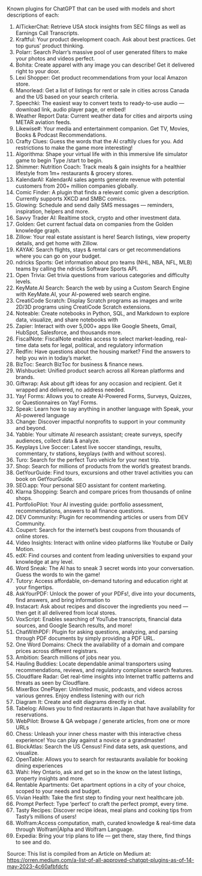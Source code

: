 Known plugins for ChatGPT that can be used with models and short descriptions of each:

1. AITickerChat: Retrieve USA stock insights from SEC filings as well as Earnings Call Transcripts.
2. Kraftful: Your product development coach. Ask about best practices. Get top gurus’ product thinking.
3. Polarr: Search Polarr’s massive pool of user generated filters to make your photos and videos perfect.
4. Bohita: Create apparel with any image you can describe! Get it delivered right to your door.
5. Lexi Shopper: Get product recommendations from your local Amazon store.
6. Manorlead: Get a list of listings for rent or sale in cities across Canada and the US based on your search criteria.
7. Speechki: The easiest way to convert texts to ready-to-use audio — download link, audio player page, or embed!
8. Weather Report Data: Current weather data for cities and airports using METAR aviation feeds.
9. Likewise#: Your media and entertainment companion. Get TV, Movies, Books & Podcast Recommendations.
10. Crafty Clues: Guess the words that the AI craftily clues for you. Add restrictions to make the game more interesting!
11. Algorithma: Shape your virtual life with in this immersive life simulator game to begin Type /start to begin.
12. Shimmer: Nutrition Coach: Track meals & gain insights for a healthier lifestyle from 1m+ restaurants & grocery stores.
13. KalendarAI: KalendarAI sales agents generate revenue with potential customers from 200+ million companies globally.
14. Comic Finder: A plugin that finds a relevant comic given a description. Currently supports XKCD and SMBC comics.
15. Glowing: Schedule and send daily SMS messages — reminders, inspiration, helpers and more.
16. Savvy Trader AI: Realtime stock, crypto and other investment data.
17. Golden: Get current factual data on companies from the Golden knowledge graph.
18. Zillow: Your real estate assistant is here! Search listings, view property details, and get home with Zillow.
19. KAYAK: Search flights, stays & rental cars or get recommendations where you can go on your budget.
20. ndricks Sports: Get information about pro teams (NHL, NBA, NFL, MLB) teams by calling the ndricks Software Sports API.
21. Open Trivia: Get trivia questions from various categories and difficulty levels.
22. KeyMate.AI Search: Search the web by using a Custom Search Engine with KeyMate.AI, your AI-powered web search engine.
23. CreatiCode Scratch: Display Scratch programs as images and write 2D/3D programs using CreatiCode Scratch extensions.
24. Noteable: Create notebooks in Python, SQL, and Markdown to explore data, visualize, and share notebooks with
25. Zapier: Interact with over 5,000+ apps like Google Sheets, Gmail, HubSpot, Salesforce, and thousands more.
26. FiscalNote: FiscalNote enables access to select market-leading, real-time data sets for legal, political, and regulatory information
27. Redfin: Have questions about the housing market? Find the answers to help you win in today’s market.
28. BizToc: Search BizToc for business & finance news.
29. Wishbucket: Unified product search across all Korean platforms and brands.
30. Giftwrap: Ask about gift ideas for any occasion and recipient. Get it wrapped and delivered, no address needed.
31. Yay! Forms: Allows you to create AI-Powered Forms, Surveys, Quizzes, or Questionnaires on Yay! Forms.
32. Speak: Learn how to say anything in another language with Speak, your AI-powered language
33. Change: Discover impactful nonprofits to support in your community and beyond.
34. Yabble: Your ultimate AI research assistant; create surveys, specify audiences, collect data & analyze.
35. Keyplays Live Soccer: Latest live soccer standings, results, commentary, tv stations, keyplays (with and without scores).
36. Turo: Search for the perfect Turo vehicle for your next trip.
37. Shop: Search for millions of products from the world’s greatest brands.
38. GetYourGuide: Find tours, excursions and other travel activities you can book on GetYourGuide.
39. SEO.app: Your personal SEO assistant for content marketing.
40. Klarna Shopping: Search and compare prices from thousands of online shops.
41. PortfolioPilot: Your AI investing guide: portfolio assessment, recommendations, answers to all finance questions.
42. DEV Community: Plugin for recommending articles or users from DEV Community.
43. Coupert: Search for the internet’s best coupons from thousands of online stores.
44. Video Insights: Interact with online video platforms like Youtube or Daily Motion.
45. edX: Find courses and content from leading universities to expand your knowledge at any level.
46. Word Sneak: The AI has to sneak 3 secret words into your conversation. Guess the words to win the game!
47. Tutory: Access affordable, on-demand tutoring and education right at your fingertips.
48. AskYourPDF: Unlock the power of your PDFs!, dive into your documents, find answers, and bring information to
49. Instacart: Ask about recipes and discover the ingredients you need — then get it all delivered from local stores.
50. VoxScript: Enables searching of YouTube transcripts, financial data sources, and Google Search results, and more!
51. ChatWithPDF: Plugin for asking questions, analyzing, and parsing through PDF documents by simply providing a PDF URL.
52. One Word Domains: Check the availability of a domain and compare prices across different registrars.
53. Ambition: Search millions of jobs near you.
54. Hauling Buddies: Locate dependable animal transporters using recommendations, reviews, and regulatory compliance search features.
55. Cloudflare Radar: Get real-time insights into Internet traffic patterns and threats as seen by Cloudflare.
56. MixerBox OnePlayer: Unlimited music, podcasts, and videos across various genres. Enjoy endless listening with our rich
57. Diagram It: Create and edit diagrams directly in chat.
58. Tabelog: Allows you to find restaurants in Japan that have availability for reservations.
59. WebPilot: Browse & QA webpage / generate articles, from one or more URLs
60. Chess: Unleash your inner chess master with this interactive chess experience! You can play against a novice or a grandmaster!
61. BlockAtlas: Search the US Census! Find data sets, ask questions, and visualize.
62. OpenTable: Allows you to search for restaurants available for booking dining experiences
63. Wahi: Hey Ontario, ask and get so in the know on the latest listings, property insights and more.
64. Rentable Apartments: Get apartment options in a city of your choice, scoped to your needs and budget.
65. Vivian Health: Take the first step to finding your next healthcare job.
66. Prompt Perfect: Type ‘perfect’ to craft the perfect prompt, every time.
67. Tasty Recipes: Discover recipe ideas, meal plans and cooking tips from Tasty’s millions of users!
68. Wolfram:Access computation, math, curated knowledge & real-time data through Wolfram|Alpha and Wolfram Language.
69. Expedia: Bring your trip plans to life — get there, stay there, find things to see and do.


Source:
This list is compiled from an Article on Medium at:
https://orren.medium.com/a-list-of-all-approved-chatgpt-plugins-as-of-14-may-2023-4c60afbfdcfc

